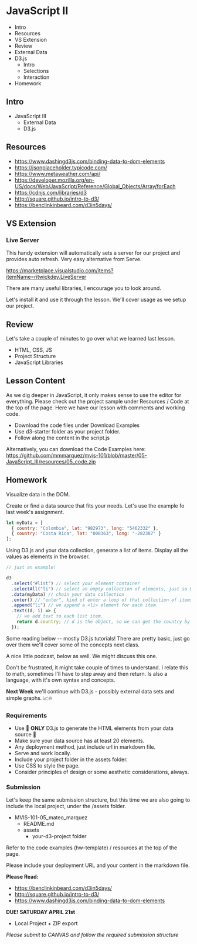 # JavaScript II

* Intro
* Resources
* VS Extension
* Review
* External Data
* D3.js
  * Intro
  * Selections
  * Interaction
* Homework

## Intro

* JavaScript III
  * External Data
  * D3.js

## Resources

* https://www.dashingd3js.com/binding-data-to-dom-elements
* https://jsonplaceholder.typicode.com/
* https://www.metaweather.com/api/
* https://developer.mozilla.org/en-US/docs/Web/JavaScript/Reference/Global_Objects/Array/forEach
* https://cdnjs.com/libraries/d3
* http://square.github.io/intro-to-d3/
* https://benclinkinbeard.com/d3in5days/

## VS Extension

### Live Server

This handy extension will automatically sets a server for our project and provides auto refresh.
Very easy alternative from Serve.

https://marketplace.visualstudio.com/items?itemName=ritwickdey.LiveServer

There are many useful libraries, I encourage you to look around.

Let's install it and use it through the lesson. We'll cover usage as we setup our project.

## Review

Let's take a couple of minutes to go over what we learned last lesson.

* HTML, CSS, JS
* Project Structure
* JavaScript Libraries

## Lesson Content

As we dig deeper in JavaScript, it only makes sense to use the editor for everything. Please check out the project sample under Resources / Code at the top of the page. Here we have our lesson with comments and working code.

* Download the code files under Download Examples
* Use d3-starter folder as your project folder.
* Follow along the content in the script.js

Alternatively, you can download the Code Examples here:
https://github.com/mmmarquez/mvis-101/blob/master/05-JavaScript_III/resources/05_code.zip

## Homework

Visualize data in the DOM.

Create or find a data source that fits your needs. Let's use the example fo last week's assignment.

```js
let myData = [
  { country: "Colombia", lat: "982973", long: "5462332" },
  { country: "Costa Rica", lat: "008363", long: "-282387" }
];
```

Using D3.js and your data collection, generate a list of items. Display all the values as elements in the browser.

```js
// just an example!

d3
  .select("#list") // select your element container
  .selectAll("li") // select an empty collection of elements, just so D3.js knows!
  .data(myData) // chain your data collection
  .enter() // "enter", kind of enter a loop of that collection of items.
  .append("li") // we append a <li> element for each item.
  .text((d, i) => {
    // we add text to each list item.
    return d.country; // d is the object, so we can get the country by d.country.
  });
```

Some reading below -- mostly D3.js tutorials! There are pretty basic, just go over them we'll cover some of the concepts next class.

A nice little podcast, below as well. We might discuss this one.

Don't be frustrated, it might take couple of times to understand. I relate this to math, sometimes I'll have to step away and then return. Is also a language, with it's own syntax and concepts.

**Next Week** we'll continue with D3.js - possibly external data sets and simple graphs. 📈🔥

### Requirements

* Use 🛑 **ONLY** D3.js to generate the HTML elements from your data source 🛑
* Make sure your data source has at least 20 elements.
* Any deployment method, just include url in markdown file.
* Serve and work locally.
* Include your project folder in the assets folder.
* Use CSS to style the page.
* Consider principles of design or some aesthetic considerations, always.

### Submission

Let's keep the same submission structure, but this time we are also going to include the local project, under the /assets folder.

* MVIS-101-05_mateo_marquez
  * README.md
  * assets
    * your-d3-project folder

Refer to the code examples (hw-template) / resources at the top of the page.

Please include your deployment URL and your content in the markdown file.

**Please Read:**

* https://benclinkinbeard.com/d3in5days/
* http://square.github.io/intro-to-d3/
* https://www.dashingd3js.com/binding-data-to-dom-elements

**DUE! SATURDAY APRIL 21st**

* Local Project + ZIP export

_Please submit to CANVAS and follow the required submission structure_
